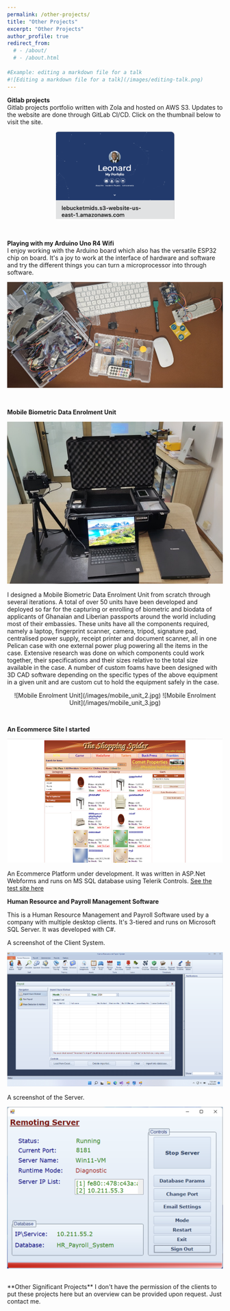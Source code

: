 ```yaml
---
permalink: /other-projects/
title: "Other Projects"
excerpt: "Other Projects"
author_profile: true
redirect_from: 
  # - /about/
  # - /about.html

#Example: editing a markdown file for a talk
#![Editing a markdown file for a talk](/images/editing-talk.png)
---
```

**Gitlab projects**  
Gitlab projects portfolio written with Zola and hosted on AWS S3. Updates to the website are done through GitLab CI/CD. Click on the thumbnail below to visit the site.  

<p align="center">
  <a href="http://lebucketmids.s3-website-us-east-1.amazonaws.com/" target="_blank">
      <img src="../images/zola-logo.png" width="277" height="204">
  </a>
</p>
<br >

**Playing with my Arduino Uno R4 Wifi**  
I enjoy working with the Arduino board which also has the versatile ESP32 chip on board. It's a joy to work at the interface of hardware and software and try the different things you can turn a microprocessor into through software.

<p align="center">
  <img src="/images/arduino.jpg" />
</p>
<br >

**Mobile Biometric Data Enrolment Unit**  

<p align="center">
  <img src="/images/mobile_unit.jpg" />
</p>

I designed a Mobile Biometric Data Enrolment Unit from scratch through several iterations. A total of over 50 units have been developed and deployed so far for the capturing or enrolling of biometric and biodata of applicants of Ghanaian and Liberian passports around the world including most of their embassies. These units have all the components required, namely a laptop, fingerprint scanner, camera, tripod, signature pad, centralised power supply, receipt printer and document scanner, all in one Pelican case with one external power plug powering all the items in the case. Extensive research was done on which components could work together, their specifications and their sizes relative to the total size available in the case. A number of custom foams have been designed with 3D CAD software depending on the specific types of the above equipment in a given unit and are custom cut to hold the equipment safely in the case.

<p align="center">
  ![Mobile Enrolment Unit](/images/mobile_unit_2.jpg)
  ![Mobile Enrolment Unit](/images/mobile_unit_3.jpg)
</p>
<br >

**An Ecommerce Site I started**  

<p align="center">
  <img src="/images/ecommerce.png" />
</p>
An Ecommerce Platform under development. It was written in ASP.Net Webforms and runs on MS SQL database using Telerik Controls.
<a href="http://testshop.oxygenegroup.com" target="_blank">See the test site here</a>


<br >

**Human Resource and Payroll Management Software**  

This is a Human Resource Management and Payroll Software used by a company with multiple desktop clients. It's 3-tiered and runs on Microsoft SQL Server. It was developed with C#.

A screenshot of the Client System.
<p align="center">
  <img src="/images/client.png" />
</p>
A screenshot of the Server.
<p align="center">
  <img src="/images/server.png" />
</p>


<br >
**Other Significant Projects**   
I don't have the permission of the clients to put these projects here but an overview can be provided upon request. Just contact me.